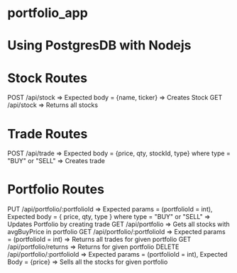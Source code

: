 # portfolio_app

# Using PostgresDB with Nodejs

# Stock Routes
  POST /api/stock => Expected body = {name, ticker} => Creates Stock
  GET /api/stock => Returns all stocks

# Trade Routes
  POST /api/trade => Expected body = {price, qty, stockId, type}  where type = "BUY" or "SELL" => Creates trade

# Portfolio Routes
  PUT /api/portfolio/:portfolioId =>  Expected params = (portfolioId = int), Expected body =  { price, qty, type } where type = "BUY" or "SELL" => Updates Portfolio by creating trade
  GET /api/portfolio => Gets all stocks with avgBuyPrice in portfolio
  GET /api/portfolio/:portfolioId => Expected params = (portfolioId = int) => Returns all trades for given portfolio
  GET /api/portfolio/returns => Returns for given portfolio
  DELETE /api/portfolio/:portfolioId => Expected params = (portfolioId = int),  Expected Body = {price} => Sells all the stocks
    for given portfolio
